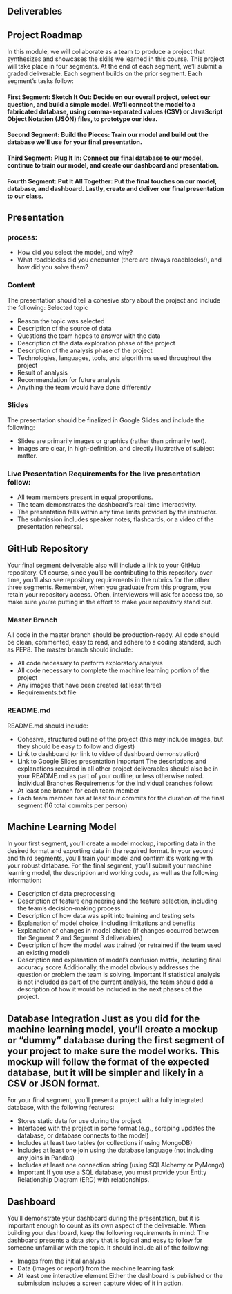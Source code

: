 ## Deliverables
## Project Roadmap
In this module, we will collaborate as a team to produce a project that synthesizes and showcases the skills we learned in this course.
This project will take place in four segments. At the end of each segment, we’ll submit a graded deliverable. Each segment builds on the prior segment.
Each segment’s tasks follow:
#### First Segment: Sketch It Out: Decide on our overall project, select our question, and build a simple model. We’ll connect the model to a fabricated database, using comma-separated values (CSV) or JavaScript Object Notation (JSON) files, to prototype our idea.
#### Second Segment: Build the Pieces: Train our model and build out the database we’ll use for your final presentation.
#### Third Segment: Plug It In: Connect our final database to our model, continue to train our model, and create our dashboard and presentation.
#### Fourth Segment: Put It All Together: Put the final touches on our model, database, and dashboard. Lastly, create and deliver our final presentation to our class.

## Presentation
### process:
+	How did you select the model, and why?
+	What roadblocks did you encounter (there are always roadblocks!), and how did you solve them?
### Content
The presentation should tell a cohesive story about the project and include the following: Selected topic
+	Reason the topic was selected
+ Description of the source of data
+	Questions the team hopes to answer with the data
+ Description of the data exploration phase of the project
+	Description of the analysis phase of the project
+	Technologies, languages, tools, and algorithms used throughout the project
+	Result of analysis
+	Recommendation for future analysis
+ Anything the team would have done differently
### Slides
The presentation should be finalized in Google Slides and include the following:
+	Slides are primarily images or graphics (rather than primarily text).
+	Images are clear, in high-definition, and directly illustrative of subject matter.
### Live Presentation Requirements for the live presentation follow:
+	All team members present in equal proportions.
+	The team demonstrates the dashboard’s real-time interactivity.
+	The presentation falls within any time limits provided by the instructor.
+	The submission includes speaker notes, flashcards, or a video of the presentation rehearsal.
## GitHub Repository
Your final segment deliverable also will include a link to your GitHub repository. Of course, since you’ll be contributing to this repository over time, you’ll also see repository requirements in the rubrics for the other three segments.
Remember, when you graduate from this program, you retain your repository access. Often, interviewers will ask for access too, so make sure you’re putting in the effort to make your repository stand out.
### Master Branch
All code in the master branch should be production-ready. All code should be clean, commented, easy to read, and adhere to a coding standard, such as PEP8.
The master branch should include:
+	All code necessary to perform exploratory analysis
+	All code necessary to complete the machine learning portion of the project
+	Any images that have been created (at least three)
+	Requirements.txt file
### README.md
README.md should include:
+	Cohesive, structured outline of the project (this may include images, but they should be easy to follow and digest)
+	Link to dashboard (or link to video of dashboard demonstration)
+	Link to Google Slides presentation
Important The descriptions and explanations required in all other project deliverables should also be in your README.md as part of your outline, unless otherwise noted.
Individual Branches Requirements for the individual branches follow:
+	At least one branch for each team member
+	Each team member has at least four commits for the duration of the final segment (16 total commits per person)
## Machine Learning Model
In your first segment, you’ll create a model mockup, importing data in the desired format and exporting data in the required format. In your second and third segments, you’ll train your model and confirm it’s working with your robust database. For the final segment, you’ll submit your machine learning model, the description and working code, as well as the following information:
+	Description of data preprocessing
+	Description of feature engineering and the feature selection, including the team’s decision-making process
+	Description of how data was split into training and testing sets
+	Explanation of model choice, including limitations and benefits
+ Explanation of changes in model choice (if changes occurred between the Segment 2 and Segment 3 deliverables)
+	Description of how the model was trained (or retrained if the team used an existing model)
+	Description and explanation of model’s confusion matrix, including final accuracy score
Additionally, the model obviously addresses the question or problem the team is solving.
Important If statistical analysis is not included as part of the current analysis, the team should add a description of how it would be included in the next phases of the project.
## Database Integration Just as you did for the machine learning model, you’ll create a mockup or “dummy” database during the first segment of your project to make sure the model works. This mockup will follow the format of the expected database, but it will be simpler and likely in a CSV or JSON format.
For your final segment, you’ll present a project with a fully integrated database, with the following features:
+ Stores static data for use during the project
+	Interfaces with the project in some format (e.g., scraping updates the database, or database connects to the model)
+	Includes at least two tables (or collections if using MongoDB)
+	Includes at least one join using the database language (not including any joins in Pandas)
+	Includes at least one connection string (using SQLAlchemy or PyMongo)
+	Important If you use a SQL database, you must provide your Entity Relationship Diagram (ERD) with relationships.
## Dashboard
You’ll demonstrate your dashboard during the presentation, but it is important enough to count as its own aspect of the deliverable. When building your dashboard, keep the following requirements in mind:
The dashboard presents a data story that is logical and easy to follow for someone unfamiliar with the topic. It should include all of the following:
+	Images from the initial analysis
+	Data (images or report) from the machine learning task
+ At least one interactive element
Either the dashboard is published or the submission includes a screen capture video of it in action.

